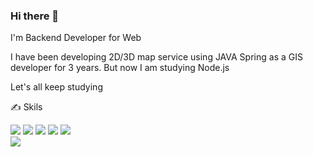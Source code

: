 ### Hi there 👋
I'm Backend Developer for Web

I have been developing 2D/3D map service using JAVA Spring as a GIS developer for 3 years.
But now I am studying Node.js

Let's all keep studying

✍️ Skils

<img src="https://img.shields.io/badge/JAVA-007396?style=flat-square&logo=JAVA&logoColor=white"/> <img src="https://img.shields.io/badge/TypeScript-3178C6?style=flat-square&logo=TypeScript&logoColor=white"/> <img src="https://img.shields.io/badge/Node.js-339933?style=flat-square&logo=Node.js&logoColor=white"/> <img src="https://img.shields.io/badge/Sequelize-52B0E7?style=flat-square&logo=Sequelize&logoColor=white"/> <img src="https://img.shields.io/badge/Babel-52B0E7?style=flat-square&logo=Babel&logoColor=white"/>
<br>
<img src="https://img.shields.io/badge/Springboot-#6DB33F?style=flat-square&logo=Springboot&logoColor=white"/>


<!--
**tophyuk/tophyuk** is a ✨ _special_ ✨ repository because its `README.md` (this file) appears on your GitHub profile.

Here are some ideas to get you started:

- 🔭 I’m currently working on ...
- 🌱 I’m currently learning ...
- 👯 I’m looking to collaborate on ...
- 🤔 I’m looking for help with ...
- 💬 Ask me about ...
- 📫 How to reach me: ...
- 😄 Pronouns: ...
- ⚡ Fun fact: ...
-->
